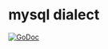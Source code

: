 # mysql dialect
[![GoDoc][doc-img]][doc]




[doc-img]:https://godoc.org/github.com/Breeze0806/go-etl/storage/database/mysql?status.svg
[doc]:https://godoc.org/github.com/Breeze0806/go-etl/storage/database/mysql